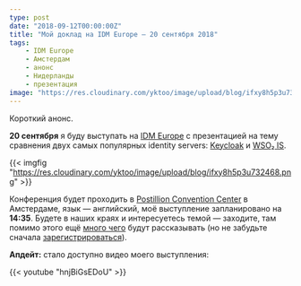 ```yaml
---
type: post
date: "2018-09-12T00:00:00Z"
title: "Мой доклад на IDM Europe — 20 сентября 2018"
tags:
    - IDM Europe
    - Амстердам
    - анонс
    - Нидерланды
    - презентация
image: "https://res.cloudinary.com/yktoo/image/upload/blog/ifxy8h5p3u732468.png"
---
```


Короткий анонс.

**20 сентября** я буду выступать на [IDM Europe](https://whitehallmedia.co.uk/idmeuropesep2018/) с презентацией на тему сравнения двух самых популярных identity servers: [Keycloak](https://www.keycloak.org/) и [WSO₂ IS](https://wso2.com/identity-and-access-management/).

<!--more-->

{{< imgfig "https://res.cloudinary.com/yktoo/image/upload/blog/ifxy8h5p3u732468.png" >}}

Конференция будет проходить в [Postillion Convention Center](https://www.postillionhotels.com/en-gb/conferenties-events/amsterdam) в Амстердаме, язык — английский, моё выступление запланировано на **14:35**. Будете в наших краях и интересуетесь темой — заходите, там помимо этого ещё [много чего](https://whitehallmedia.co.uk/idmeuropesep2018/programme/) будут рассказывать (но не забудьте сначала [зарегистрироваться](https://whitehallmedia.co.uk/idmeuropesep2018/registration)).

**Апдейт:** стало доступно видео моего выступления:

{{< youtube "hnjBiGsEDoU" >}}
